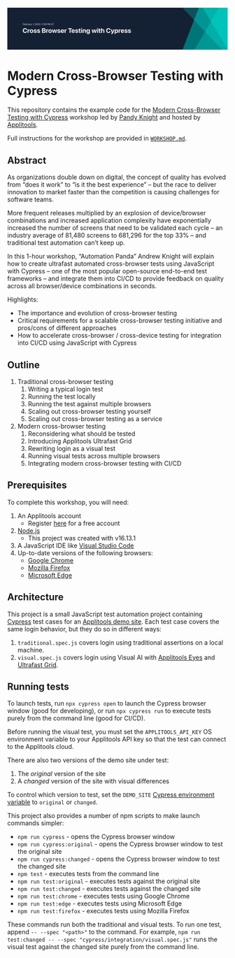 ![Cross Browser Testing with Cypress](images/cbt-cypress-banner.png)

# Modern Cross-Browser Testing with Cypress

This repository contains the example code for the
[Modern Cross-Browser Testing with Cypress](http://applitools.info/66v) workshop
led by [Pandy Knight](https://twitter.com/AutomationPanda)
and hosted by [Applitools](https://applitools.com/).

Full instructions for the workshop are provided in [`WORKSHOP.md`](WORKSHOP.md).


## Abstract

As organizations double down on digital, the concept of quality has evolved from “does it work” to “is it the best experience” – but the race to deliver innovation to market faster than the competition is causing challenges for software teams.

More frequent releases multiplied by an explosion of device/browser combinations and increased application complexity have exponentially increased the number of screens that need to be validated each cycle – an industry average of 81,480 screens to 681,296 for the top 33% – and traditional test automation can’t keep up.

In this 1-hour workshop, “Automation Panda” Andrew Knight will explain how to create ultrafast automated cross-browser tests using JavaScript with Cypress – one of the most popular open-source end-to-end test frameworks – and integrate them into CI/CD to provide feedback on quality across all browser/device combinations in seconds.

Highlights:

* The importance and evolution of cross-browser testing 
* Critical requirements for a scalable cross-browser testing initiative and pros/cons of different approaches 
* How to accelerate cross-browser / cross-device testing for integration into CI/CD using JavaScript with Cypress


## Outline

1. Traditional cross-browser testing
   1. Writing a typical login test
   2. Running the test locally
   3. Running the test against multiple browsers
   4. Scaling out cross-browser testing yourself
   5. Scaling out cross-browser testing as a service
2. Modern cross-browser testing
   1. Reconsidering what should be tested
   2. Introducing Applitools Ultrafast Grid
   3. Rewriting login as a visual test
   4. Running visual tests across multiple browsers
   5. Integrating modern cross-browser testing with CI/CD


## Prerequisites

To complete this workshop, you will need:

1. An Applitools account
   * Register [here](https://auth.applitools.com/users/register) for a free account
2. [Node.js](https://nodejs.org/en/)
   * This project was created with v16.13.1
3. A JavaScript IDE like [Visual Studio Code](https://code.visualstudio.com/docs/languages/javascript)
4. Up-to-date versions of the following browsers:
   * [Google Chrome](https://www.google.com/chrome/)
   * [Mozilla Firefox](https://www.mozilla.org/en-US/firefox/new/)
   * [Microsoft Edge](https://www.microsoft.com/en-us/edge)


## Architecture

This project is a small JavaScript test automation project
containing [Cypress](https://www.cypress.io/) test cases
for an [Applitools demo site](https://demo.applitools.com).
Each test case covers the same login behavior, but they do so in different ways:

1. `traditional.spec.js` covers login using traditional assertions on a local machine.
2. `visual.spec.js` covers login using Visual AI with [Applitools Eyes](https://applitools.com/products-eyes/)
   and [Ultrafast Grid](https://applitools.com/product-ultrafast-test-cloud/).


## Running tests

To launch tests,
run `npx cypress open` to launch the Cypress browser window (good for developing),
or run `npx cypress run` to execute tests purely from the command line (good for CI/CD).

Before running the visual test, 
you must set the `APPLITOOLS_API_KEY` OS environment variable to your Applitools API key
so that the test can connect to the Applitools cloud.

There are also two versions of the demo site under test:

1. The *original* version of the site
2. A *changed* version of the site with visual differences

To control which version to test, set the `DEMO_SITE`
[Cypress environment variable](https://docs.cypress.io/guides/guides/environment-variables)
to `original` or `changed`.

This project also provides a number of npm scripts to make launch commands simpler:

* `npm run cypress` - opens the Cypress browser window
* `npm run cypress:original` - opens the Cypress browser window to test the original site
* `npm run cypress:changed` - opens the Cypress browser window to test the changed site
* `npm test` - executes tests from the command line
* `npm run test:original` - executes tests against the original site
* `npm run test:changed` - executes tests against the changed site
* `npm run test:chrome` - executes tests using Google Chrome
* `npm run test:edge` - executes tests using Microsoft Edge
* `npm run test:firefox` - executes tests using Mozilla Firefox

These commands run both the traditional and visual tests.
To run one test, append `-- --spec "<path>"` to the command.
For example, `npm run test:changed -- --spec "cypress/integration/visual.spec.js"`
runs the visual test against the changed site purely from the command line.
